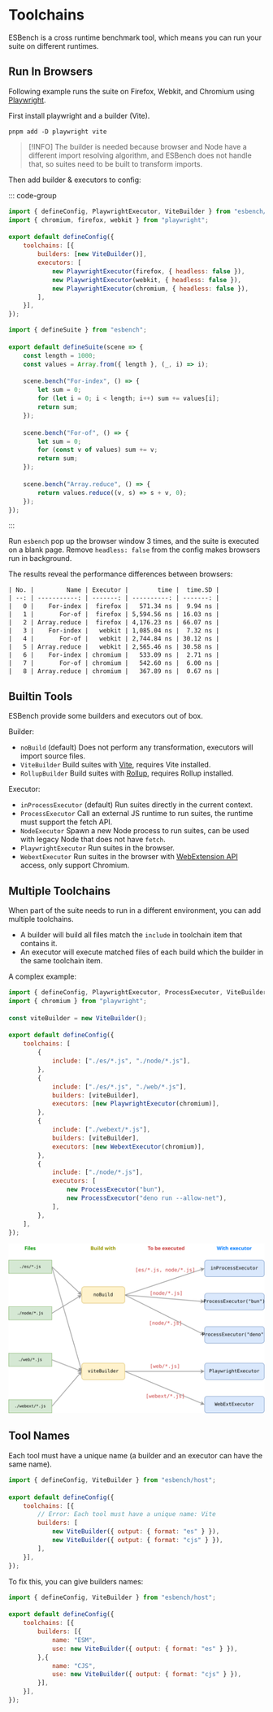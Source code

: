 # Toolchains

ESBench is a cross runtime benchmark tool, which means you can run your suite on different runtimes.

## Run In Browsers

Following example runs the suite on Firefox, Webkit, and Chromium using [Playwright](https://playwright.dev).

First install playwright and a builder (Vite). 

```shell
pnpm add -D playwright vite
```

> [!INFO]
> The builder is needed because browser and Node have a different import resolving algorithm, and ESBench does not handle that, so suites need to be built to transform imports.

Then add builder & executors to config:

::: code-group
```javascript [esbench.config.js]
import { defineConfig, PlaywrightExecutor, ViteBuilder } from "esbench/host";
import { chromium, firefox, webkit } from "playwright";

export default defineConfig({
	toolchains: [{
		builders: [new ViteBuilder()],
		executors: [
			new PlaywrightExecutor(firefox, { headless: false }),
			new PlaywrightExecutor(webkit, { headless: false }),
			new PlaywrightExecutor(chromium, { headless: false }),
		],
	}],
});
```
```javascript [benchmark/array-sum.js]
import { defineSuite } from "esbench";

export default defineSuite(scene => {
	const length = 1000;
	const values = Array.from({ length }, (_, i) => i);

	scene.bench("For-index", () => {
		let sum = 0;
		for (let i = 0; i < length; i++) sum += values[i];
		return sum;
	});

	scene.bench("For-of", () => {
		let sum = 0;
		for (const v of values) sum += v;
		return sum;
	});

	scene.bench("Array.reduce", () => {
		return values.reduce((v, s) => s + v, 0);
	});
});
```
:::

Run `esbench` pop up the browser window 3 times, and the suite is executed on a blank page. Remove `headless: false` from the config makes browsers run in background.

The results reveal the performance differences between browsers:

```text
| No. |         Name | Executor |        time |  time.SD |
| --: | -----------: | -------: | ----------: | -------: |
|   0 |    For-index |  firefox |   571.34 ns |  9.94 ns |
|   1 |       For-of |  firefox | 5,594.56 ns | 16.03 ns |
|   2 | Array.reduce |  firefox | 4,176.23 ns | 66.07 ns |
|   3 |    For-index |   webkit | 1,085.04 ns |  7.32 ns |
|   4 |       For-of |   webkit | 2,744.84 ns | 30.12 ns |
|   5 | Array.reduce |   webkit | 2,565.46 ns | 30.58 ns |
|   6 |    For-index | chromium |   533.09 ns |  2.71 ns |
|   7 |       For-of | chromium |   542.60 ns |  6.00 ns |
|   8 | Array.reduce | chromium |   367.89 ns |  0.67 ns |
```

## Builtin Tools

ESBench provide some builders and executors out of box.

Builder:

* `noBuild` (default) Does not perform any transformation, executors will import source files.
* `ViteBuilder` Build suites with [Vite](https://vitejs.dev), requires Vite installed.
* `RollupBuilder` Build suites with [Rollup](https://rollupjs.org/), requires Rollup installed.

Executor:

* `inProcessExecutor` (default) Run suites directly in the current context.
* `ProcessExecutor` Call an external JS runtime to run suites, the runtime must support the fetch API.
* `NodeExecutor` Spawn a new Node process to run suites, can be used with legacy Node that does not have `fetch`.
* `PlaywrightExecutor` Run suites in the browser.
* `WebextExecutor` Run suites in the browser with [WebExtension API](https://developer.chrome.com/docs/extensions/reference/api) access, only support Chromium.

## Multiple Toolchains

When part of the suite needs to run in a different environment, you can add multiple toolchains.

* A builder will build all files match the `include` in toolchain item that contains it.
* An executor will execute matched files of each build which the builder in the same toolchain item.

A complex example:

```javascript
import { defineConfig, PlaywrightExecutor, ProcessExecutor, ViteBuilder, WebextExecutor } from "esbench/host";
import { chromium } from "playwright";

const viteBuilder = new ViteBuilder();

export default defineConfig({
	toolchains: [
		{
			include: ["./es/*.js", "./node/*.js"],
		},
		{
			include: ["./es/*.js", "./web/*.js"],
			builders: [viteBuilder],
			executors: [new PlaywrightExecutor(chromium)],
		},
		{
			include: ["./webext/*.js"],
			builders: [viteBuilder],
			executors: [new WebextExecutor(chromium)],
		},
		{
			include: ["./node/*.js"],
			executors: [
				new ProcessExecutor("bun"),
				new ProcessExecutor("deno run --allow-net"),
			],
		},
	],
});
```

![Job Graph](./Toolchains.svg)

## Tool Names

Each tool must have a unique name (a builder and an executor can have the same name).

```javascript
import { defineConfig, ViteBuilder } from "esbench/host";

export default defineConfig({
	toolchains: [{
        // Error: Each tool must have a unique name: Vite
		builders: [
			new ViteBuilder({ output: { format: "es" } }),
			new ViteBuilder({ output: { format: "cjs" } }),
		],
	}],
});
```

To fix this, you can give builders names:

```javascript
import { defineConfig, ViteBuilder } from "esbench/host";

export default defineConfig({
	toolchains: [{
		builders: [{
			name: "ESM",
            use: new ViteBuilder({ output: { format: "es" } }),
        },{
			name: "CJS",
            use: new ViteBuilder({ output: { format: "cjs" } }),
        }],
	}],
});
```
